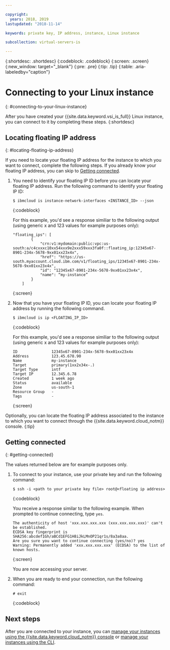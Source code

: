 ```yaml
---

copyright:
  years: 2018, 2019
lastupdated: "2018-11-14"

keywords: private key, IP address, instance, Linux instance

subcollection: virtual-servers-is

---
```


{:shortdesc: .shortdesc}
{:codeblock: .codeblock}
{:screen: .screen}
{:new_window: target="_blank"}
{:pre: .pre}
{:tip: .tip}
{:table: .aria-labeledby="caption"}

# Connecting to your Linux instance
{: #connecting-to-your-linux-instance}

After you have created your {{site.data.keyword.vsi_is_full}} Linux instance, you can connect to it by completing these steps.
{:shortdesc}

## Locating floating IP address
{: #locating-floating-ip-address}

If you need to locate your floating IP address for the instance to which you want to connect, complete the following steps. If you already know your floating IP address, you can skip to [Getting connected](/docs/vsi-is?topic=virtual-servers-is-connecting-to-your-linux-instance#getting-connected).

1. You need to identify your floating IP ID before you can locate your floating IP address. Run the following command to identify your floating IP ID:

   ```
   $ ibmcloud is instance-network-interfaces <INSTANCE_ID> --json
   ```
   {:codeblock}

   For this example, you'd see a response similiar to the following output (using generic x and 123 values for example purposes only):

   ```
   "floating_ips": [
           {
               "crn:v1:mydomain:public:vpc:us-south:a/c4cxxxc10xx54xxx9e2xxx59xxx3fa0f::floating_ip:12345x67-8901-234x-5678-9xx01xx23x4x",
               "href": "https://us-south.myaccount.cloud.ibm.com/v1/floating_ips/12345x67-8901-234x-5678-9xx01xx23x4x",
               "id": "12345x67-8901-234x-5678-9xx01xx23x4x",
               "name": “my-instance”
           }
       ]
   ```
   {:screen}  

2. Now that you have your floating IP ID, you can locate your floating IP address by running the following command.

   ```
   $ ibmcloud is ip <FLOATING_IP_ID>
   ```
   {:codeblock}

   For this example, you'd see a response similiar to the following output (using generic x and 123 values for example purposes only):

   ```
   ID               12345x67-8901-234x-5678-9xx01xx23x4x   
   Address          123.45.678.90   
   Name             my-instance   
   Target           primary(1xx2x34x-.)   
   Target Type      intf   
   Target IP        12.345.6.78   
   Created          1 week ago   
   Status           available   
   Zone             us-south-1   
   Resource Group   -   
   Tags             -   
   ```
   {:screen}

Optionally, you can locate the floating IP address associated to the instance to which you want to connect through the {{site.data.keyword.cloud_notm}} console.
{:tip}

## Getting connected
{: #getting-connected}

The values returned below are for example purposes only.

1. To connect to your instance, use your private key and run the following command:

   ```
   $ ssh -i <path to your private key file> root@<floating ip address>
   ```
   {:codeblock}

   You receive a response similar to the following example. When prompted to continue connecting, type `yes`.
   ```
   The authenticity of host 'xxx.xxx.xxx.xxx (xxx.xxx.xxx.xxx)' can't be established.
   ECDSA key fingerprint is SHA256:abcdef1Gh/aBCd1EFG1H8iJkLMnOP21qr1s/8a3a8aa.
   Are you sure you want to continue connecting (yes/no)? yes
   Warning: Permanently added 'xxx.xxx.xxx.xxx' (ECDSA) to the list of known hosts.
   ```
   {:screen}

   You are now accessing your server.

2. When you are ready to end your connection, run the following command:

   ```
   # exit
   ```
   {:codeblock}

## Next steps
After you are connected to your instance, you can [manage your instances using the {{site.data.keyword.cloud_notm}} console](/docs/vsi-is?topic=virtual-servers-is-managing-virtual-server-instances) or [manage your instances using the CLI](/docs/vsi-is?topic=virtual-servers-is-managing-virtual-servers-cli).
